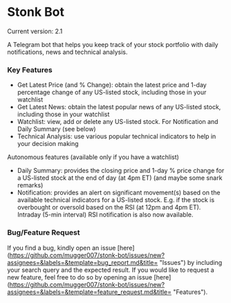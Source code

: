 # Stonk Bot

Current version: 2.1

A Telegram bot that helps you keep track of your stock portfolio with daily notifications, news and technical analysis.

### Key Features

* Get Latest Price (and % Change): obtain the latest price and 1-day percentage change of any US-listed stock, including those in your watchlist
* Get Latest News: obtain the latest popular news of any US-listed stock, including those in your watchlist
* Watchlist: view, add or delete any US-listed stock. For Notification and Daily Summary (see below)
* Technical Analysis: use various popular technical indicators to help in your decision making

Autonomous features (available only if you have a watchlist)
* Daily Summary: provides the closing price and 1-day % price change for a US-listed stock at the end of day (at 4pm ET) (and maybe some snark remarks)
* Notification: provides an alert on significant movement(s) based on the available technical indicators for a US-listed stock. E.g. if the stock is overbought or oversold based on the RSI (at 12pm and 4pm ET). Intraday (5-min interval) RSI notification is also now available.

### Bug/Feature Request

If you find a bug, kindly open an issue 
[here] (https://github.com/mugger007/stonk-bot/issues/new?assignees=&labels=&template=bug_report.md&title= "Issues") 
by including your search query and the expected result.
If you would like to request a new feature, feel free to do so by opening an issue [here] (https://github.com/mugger007/stonk-bot/issues/new?assignees=&labels=&template=feature_request.md&title= "Features").
